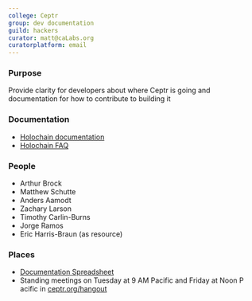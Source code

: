```yaml
---
college: Ceptr
group: dev documentation
guild: hackers
curator: matt@caLabs.org
curatorplatform: email
---
```

### Purpose
Provide clarity for developers about where Ceptr is going and documentation for how to contribute to building it

### Documentation
* [Holochain documentation](https://godoc.org/github.com/metacurrency/holochain)
* [Holochain FAQ](https://github.com/metacurrency/holochain/blob/master/docs/FAQ.md)

### People
* Arthur Brock
* Matthew Schutte
* Anders Aamodt
* Zachary Larson
* Timothy Carlin-Burns
* Jorge Ramos
* Eric Harris-Braun (as resource)

### Places
* [Documentation Spreadsheet](https://docs.google.com/spreadsheets/d/1X9MB7JVKZ2_nvaC9jIAQRAdFwyDiJbArLPCz8g4PVQg/edit)
* Standing meetings on Tuesday at 9 AM Pacific and Friday at Noon P acific in [ceptr.org/hangout](http://ceptr.org/hangout)

